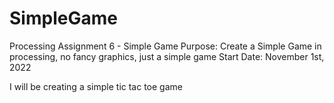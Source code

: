 # SimpleGame

Processing Assignment 6 - Simple Game
Purpose: Create a Simple Game in processing, no fancy graphics, just a simple game
Start Date: November 1st, 2022

I will be creating a simple tic tac toe game
